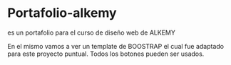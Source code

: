 # Portafolio-alkemy
es un portafolio para el curso de diseño web de ALKEMY

En el mismo vamos a ver un template de BOOSTRAP el cual fue adaptado para este proyecto puntual. 
Todos los botones pueden ser usados.
